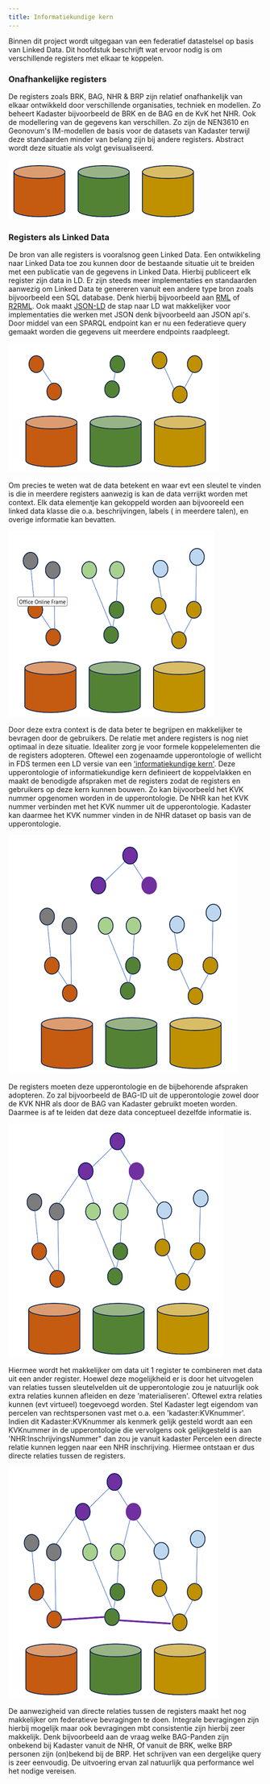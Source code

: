 ```yaml
---
title: Informatiekundige kern
---
```


Binnen dit project wordt uitgegaan van een federatief datastelsel op basis van Linked Data. Dit
hoofdstuk beschrijft wat ervoor nodig is om  verschillende registers met elkaar te koppelen. 

### Onafhankelijke registers

De registers zoals BRK, BAG, NHR & BRP zijn relatief onafhankelijk van elkaar ontwikkeld door
verschillende organisaties, techniek en modellen. Zo beheert Kadaster bijvoorbeeld de BRK en de BAG
en de KvK het NHR. Ook de modellering van de gegevens kan verschillen. Zo zijn de NEN3610 en
Geonovum's IM-modellen de basis voor de datasets van Kadaster terwijl deze standaarden minder van
belang zijn bij andere registers. Abstract wordt deze situatie als volgt gevisualiseerd.

![registers als databases](images/registersLD1.png)

### Registers als Linked Data

De bron van alle registers is vooralsnog geen Linked Data. Een ontwikkeling naar Linked Data toe zou
kunnen door de bestaande situatie uit te breiden met een publicatie van de gegevens in Linked Data.
Hierbij publiceert elk register zijn data in LD. Er zijn steeds meer implementaties en standaarden aanwezig om Linked Data te genereren vanuit een andere type bron zoals bijvoorbeeld een SQL database. Denk hierbij bijvoorbeeld aan [RML](https://rml.io/) of [R2RML](https://www.w3.org/TR/r2rml/). Ook maakt [JSON-LD](https://www.w3.org/TR/json-ld11/) de stap naar LD wat makkelijker voor implementaties die werken met JSON denk bijvoorbeeld aan JSON api's. 
Door middel van een SPARQL endpoint kan er nu een
federatieve query gemaakt worden die gegevens uit meerdere endpoints raadpleegt.

![linked data vanuit de registers](images/registersLD2.png)

Om precies te weten wat de data betekent en waar evt een sleutel te vinden is die in meerdere
registers aanwezig is kan de data verrijkt worden met context. Elk data elementje kan gekoppeld
worden aan bijvooreeld een linked data klasse die o.a. beschrijvingen, labels ( in meerdere talen),
en overige informatie kan bevatten. 

![linked data in context](images/registersLD3.png)

Door deze extra context is de data beter te begrijpen en makkelijker te bevragen door de
gebruikers. De relatie met andere registers is nog niet optimaal in deze situatie. Idealiter zorg je
voor formele koppelelementen die de registers adopteren. Oftewel een zogenaamde upperontologie of
wellicht in FDS termen een LD versie van een ['informatiekundige
kern'](https://realisatieibds.pleio.nl/groups/view/0056c9ef-5c2e-44f9-a998-e735f1e9ccaa/federatief-datastelsel/wiki/view/d0d90aeb-c896-4925-9948-35c6615ee873/notitie-informatiekundige-kern).
Deze upperontologie of informatiekundige kern definieert de koppelvlakken en maakt de benodigde
afspraken met de registers zodat de registers en gebruikers op deze kern kunnen bouwen. Zo kan bijvoorbeeld het KVK nummer opgenomen worden in de upperontologie. De NHR kan het KVK nummer verbinden met het KVK nummer uit de upperontologie. Kadaster kan daarmee het KVK nummer vinden in de NHR dataset op basis van de upperontologie.


![linked data in context](images/registersLD4.png)

De registers moeten deze upperontologie en de bijbehorende afspraken adopteren. Zo zal bijvoorbeeld
de BAG-ID uit de upperontologie zowel door de KVK NHR als door de BAG van Kadaster gebruikt moeten
worden. Daarmee is af te leiden dat deze data conceptueel dezelfde informatie is. 

![linked data in context](images/registersLD5.png)

Hiermee wordt het makkelijker om data uit 1 register te combineren met data uit een ander register.
Hoewel deze mogelijkheid er is door het uitvogelen van relaties tussen sleutelvelden uit de
upperontologie zou je natuurlijk ook extra relaties kunnen afleiden en deze 'materialiseren'.
Oftewel extra relaties kunnen (evt virtueel) toegevoegd worden. Stel Kadaster legt eigendom van percelen van rechtspersonen vast met o.a. een 'kadaster:KVKnummer'. Indien dit Kadaster:KVKnummer als kenmerk gelijk gesteld wordt aan een KVKnummer in de upperontologie die vervolgens ook gelijkgesteld is aan 'NHR:InschrijvingsNummer" dan zou je vanuit kadaster Percelen een directe relatie kunnen leggen naar een NHR inschrijving. Hiermee ontstaan er dus directe relaties tussen de registers. 

![linked data in context](images/registersLD6.png)

De aanwezigheid van directe relaties tussen de registers maakt het nog makkelijker om federatieve
bevragingen te doen. Integrale bevragingen zijn hierbij mogelijk maar ook bevragingen mbt
consistentie zijn hierbij zeer makkelijk. Denk bijvoorbeeld aan de vraag welke BAG-Panden zijn
onbekend bij Kadaster vanuit de NHR, Of vanuit de BRK, welke BRP personen zijn (on)bekend bij de
BRP. Het schrijven van een dergelijke query is zeer eenvoudig. De uitvoering ervan zal natuurlijk
qua performance wel het nodige vereisen.
